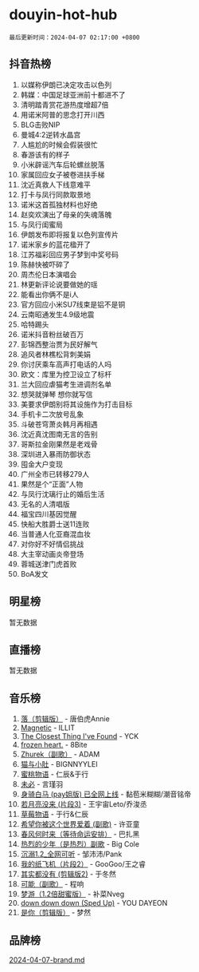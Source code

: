# douyin-hot-hub

`最后更新时间：2024-04-07 02:17:00 +0800`

## 抖音热榜

1. 以媒称伊朗已决定攻击以色列
1. 韩媒：中国足球亚洲前十都进不了
1. 清明踏青赏花游热度增超7倍
1. 用诺米阿普的思念打开川西
1. BLG击败NIP
1. 曼城4:2逆转水晶宫
1. 人尴尬的时候会假装很忙
1. 春游该有的样子
1. 小米辟谣汽车后轮螺丝脱落
1. 家属回应女子被卷进扶手梯
1. 沈近真救人下线意难平
1. 打卡与凤行同款取景地
1. 诺米这首孤独材料也好绝
1. 赵奕欢演出了母亲的失魂落魄
1. 与凤行闺蜜局
1. 伊朗发布即将报复以色列宣传片
1. 诺米家乡的蓝花楹开了
1. 江苏福彩回应男子梦到中奖号码
1. 陈赫快被吓碎了
1. 周杰伦日本演唱会
1. 林更新评论说要做她的瑶
1. 能看出你俩不是i人
1. 官方回应小米SU7线束是铝不是铜
1. 云南昭通发生4.9级地震
1. 哈特踢头
1. 诺米抖音粉丝破百万
1. 彭锦西整治贾为民好解气
1. 追风者林樵松背刺美娟
1. 你讨厌乘车高声打电话的人吗
1. 欧文：库里为控卫设立了标杆
1. 兰大回应虐猫考生进调剂名单
1. 想哭就弹琴 想你就写信
1. 美要求伊朗别将其设施作为打击目标
1. 手机卡二次放号乱象
1. 斗破苍穹萧炎韩月再相遇
1. 沈近真沈图南无言的告别
1. 哥斯拉金刚果然是老戏骨
1. 深圳进入暴雨防御状态
1. 囤金大户变现
1. 广州全市已转移279人
1. 果然是个“正面”人物
1. 与凤行沈璃行止的婚后生活
1. 无名的人清唱版
1. 福宝四川基因觉醒
1. 快船大胜爵士送11连败
1. 当普通人化亚裔混血妆
1. 对你好不好情侣挑战
1. 大主宰动画炎帝登场
1. 蓉城送津门虎首败
1. BoA发文

## 明星榜

暂无数据

## 直播榜

暂无数据

## 音乐榜

1. [落（剪辑版）](https://sf5-hl-cdn-tos.douyinstatic.com/obj/tos-cn-ve-2774/o0h6HvN1BBbli9LtU3i5fQIleBQMF5Cg4TZmmC) - 唐伯虎Annie
1. [Magnetic](https://sf5-hl-cdn-tos.douyinstatic.com/obj/tos-cn-ve-2774/oAQCYdBNZfLACGDmVFAsfAtpy32tqErgQ3XgBN) - ILLIT
1. [The Closest Thing I've Found](https://sf27-cdn-tos.douyinstatic.com/obj/tos-cn-ve-2774/514ab5d9146f4d2ca454b7adff8e5e4d) - YCK
1. [frozen heart.](https://sf5-hl-cdn-tos.douyinstatic.com/obj/tos-cn-ve-2774/oIIWJfyjIACZA9zQMtnJ6hQQhFC4vhCupoRBsO) - 8Bite
1. [Zhurek（副歌）](https://sf5-hl-cdn-tos.douyinstatic.com/obj/tos-cn-ve-2774/ooQm8FBZQDlf0btEYgVpCcSCQfrdJGBEKZYBGS) - ADAM
1. [猫与小肚](https://sf5-hl-cdn-tos.douyinstatic.com/obj/tos-cn-ve-2774/osZeoClMECgK8DYl6VebABgbchEtPYQjZEnRtd) - BIGNNYYLEI
1. [蜜桃物语](https://sf5-hl-cdn-tos.douyinstatic.com/obj/tos-cn-ve-2774/oIhOSCZtIACtYU4XQkngiW9kCBfVD1Fz9IYeqL) - 仁辰&于行
1. [未必](https://sf6-cdn-tos.douyinstatic.com/obj/tos-cn-ve-2774/ogntQMFnKQDZUgTCYuJgfLEtleYZZFxBQqhhFB) - 言瑾羽
1. [身骑白马 (pay姐版) 已全网上线](https://sf3-cdn-tos.douyinstatic.com/obj/tos-cn-ve-2774/oQLO5ZgLsFkaDhdIIveF2zUCgfweY0gWaH4AQG) - 黏苞米糊糊/潮音铭帝
1. [若月亮没来 (片段3)](https://sf5-hl-cdn-tos.douyinstatic.com/obj/tos-cn-ve-2774/okfyEUsGW1B1ovJi5JiN9IjvAT2lMwA054GoEB) - 王宇宙Leto/乔浚丞
1. [草莓物语](https://sf5-hl-cdn-tos.douyinstatic.com/obj/tos-cn-ve-2774/okynhJ7jEAIIZBfsLgYMEI8QC3WbQNN66RKzhT) - 于行&仁辰
1. [希望你被这个世界爱着 (副歌)](https://sf6-cdn-tos.douyinstatic.com/obj/tos-cn-ve-2774/oUHCmWQfZlE3QQBKBeD8rCFLpJzPgCpImhsxMt) - 许亚童
1. [春风何时来（等待命运安排）](https://sf5-hl-cdn-tos.douyinstatic.com/obj/tos-cn-ve-2774/oICBNbD3gelMfB4WgiD1KI2jQtXZE2FgHLwtsl) - 巴扎黑
1. [热烈的少年（是热烈）副歌](https://sf6-cdn-tos.douyinstatic.com/obj/tos-cn-ve-2774/owVNI0CLDAUMtSz6TEYvfFBFL4UDFFhLfgK8fa) - Big Cole
1. [沉溺1.2_全网可听](https://sf3-cdn-tos.douyinstatic.com/obj/tos-cn-ve-2774/ok2QoiBqsWAX9McZmWiI9gAB0EzwD4Xj6yfmtH) - 邹沛沛/Pank
1. [我的纸飞机（片段2）](https://sf5-hl-cdn-tos.douyinstatic.com/obj/tos-cn-ve-2774/oM2ZrKcg2CD5AeRB2gkeXOFB1IxAGJdZPazYHf) - GooGoo/王之睿
1. [其实都没有 (剪辑版2)](https://sf27-cdn-tos.douyinstatic.com/obj/tos-cn-ve-2774/oEBNQenHZtBhxYjGgUDQk0BCHTigQafgFlbQ7k) - 于冬然
1. [可能（副歌）](https://sf6-cdn-tos.douyinstatic.com/obj/tos-cn-ve-2774/cde1731888894259b333569393c2fb51) - 程响
1. [梦游（1.2倍甜蜜版）](https://sf5-hl-cdn-tos.douyinstatic.com/obj/tos-cn-ve-2774/o4gyAUm8hwufoEABmwVIiQtHsFuGzAEEWtNMzo) - 补菜Nveg
1. [down down down (Sped Up)](https://sf5-hl-cdn-tos.douyinstatic.com/obj/tos-cn-ve-2774/ow80iABiXIO9DsFwK6WeZKMaJRi3BPJAotDy8m) - YOU DAYEON
1. [是你（剪辑版）](https://sf5-hl-cdn-tos.douyinstatic.com/obj/tos-cn-ve-2774/46019dae783c4c969944217fe1cfafc4) - 梦然

## 品牌榜

[2024-04-07-brand.md](2024-04-07-brand.md)
